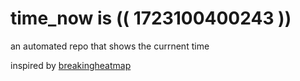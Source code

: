 # time_now is (( 1723100400243 ))

an automated repo that shows the currnent time

inspired by [breakingheatmap](https://github.com/breakingheatmap/breakingheatmap)